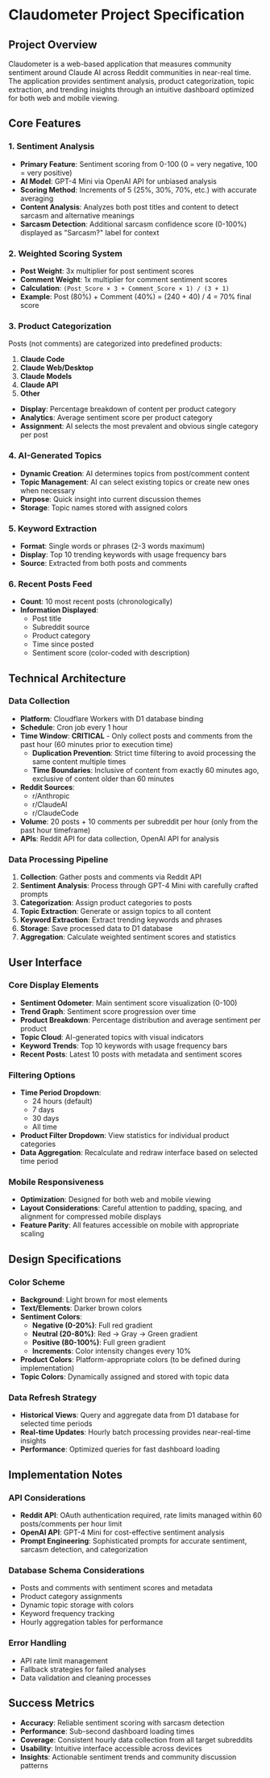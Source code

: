 # Claudometer Project Specification

## Project Overview

Claudometer is a web-based application that measures community sentiment around Claude AI across Reddit communities in near-real time. The application provides sentiment analysis, product categorization, topic extraction, and trending insights through an intuitive dashboard optimized for both web and mobile viewing.

## Core Features

### 1. Sentiment Analysis
- **Primary Feature**: Sentiment scoring from 0-100 (0 = very negative, 100 = very positive)
- **AI Model**: GPT-4 Mini via OpenAI API for unbiased analysis
- **Scoring Method**: Increments of 5 (25%, 30%, 70%, etc.) with accurate averaging
- **Content Analysis**: Analyzes both post titles and content to detect sarcasm and alternative meanings
- **Sarcasm Detection**: Additional sarcasm confidence score (0-100%) displayed as "Sarcasm?" label for context

### 2. Weighted Scoring System
- **Post Weight**: 3x multiplier for post sentiment scores
- **Comment Weight**: 1x multiplier for comment sentiment scores
- **Calculation**: `(Post_Score × 3 + Comment_Score × 1) / (3 + 1)`
- **Example**: Post (80%) + Comment (40%) = (240 + 40) / 4 = 70% final score

### 3. Product Categorization
Posts (not comments) are categorized into predefined products:
1. **Claude Code**
2. **Claude Web/Desktop**
3. **Claude Models**
4. **Claude API**
5. **Other**

- **Display**: Percentage breakdown of content per product category
- **Analytics**: Average sentiment score per product category
- **Assignment**: AI selects the most prevalent and obvious single category per post

### 4. AI-Generated Topics
- **Dynamic Creation**: AI determines topics from post/comment content
- **Topic Management**: AI can select existing topics or create new ones when necessary
- **Purpose**: Quick insight into current discussion themes
- **Storage**: Topic names stored with assigned colors

### 5. Keyword Extraction
- **Format**: Single words or phrases (2-3 words maximum)
- **Display**: Top 10 trending keywords with usage frequency bars
- **Source**: Extracted from both posts and comments

### 6. Recent Posts Feed
- **Count**: 10 most recent posts (chronologically)
- **Information Displayed**:
  - Post title
  - Subreddit source
  - Product category
  - Time since posted
  - Sentiment score (color-coded with description)

## Technical Architecture

### Data Collection
- **Platform**: Cloudflare Workers with D1 database binding
- **Schedule**: Cron job every 1 hour
- **Time Window**: **CRITICAL** - Only collect posts and comments from the past hour (60 minutes prior to execution time)
  - **Duplication Prevention**: Strict time filtering to avoid processing the same content multiple times
  - **Time Boundaries**: Inclusive of content from exactly 60 minutes ago, exclusive of content older than 60 minutes
- **Reddit Sources**: 
  - r/Anthropic
  - r/ClaudeAI 
  - r/ClaudeCode
- **Volume**: 20 posts + 10 comments per subreddit per hour (only from the past hour timeframe)
- **APIs**: Reddit API for data collection, OpenAI API for analysis

### Data Processing Pipeline
1. **Collection**: Gather posts and comments via Reddit API
2. **Sentiment Analysis**: Process through GPT-4 Mini with carefully crafted prompts
3. **Categorization**: Assign product categories to posts
4. **Topic Extraction**: Generate or assign topics to all content
5. **Keyword Extraction**: Extract trending keywords and phrases
6. **Storage**: Save processed data to D1 database
7. **Aggregation**: Calculate weighted sentiment scores and statistics

## User Interface

### Core Display Elements
- **Sentiment Odometer**: Main sentiment score visualization (0-100)
- **Trend Graph**: Sentiment score progression over time
- **Product Breakdown**: Percentage distribution and average sentiment per product
- **Topic Cloud**: AI-generated topics with visual indicators
- **Keyword Trends**: Top 10 keywords with usage frequency bars
- **Recent Posts**: Latest 10 posts with metadata and sentiment scores

### Filtering Options
- **Time Period Dropdown**:
  - 24 hours (default)
  - 7 days
  - 30 days
  - All time
- **Product Filter Dropdown**: View statistics for individual product categories
- **Data Aggregation**: Recalculate and redraw interface based on selected time period

### Mobile Responsiveness
- **Optimization**: Designed for both web and mobile viewing
- **Layout Considerations**: Careful attention to padding, spacing, and alignment for compressed mobile displays
- **Feature Parity**: All features accessible on mobile with appropriate scaling

## Design Specifications

### Color Scheme
- **Background**: Light brown for most elements
- **Text/Elements**: Darker brown colors
- **Sentiment Colors**:
  - **Negative (0-20%)**: Full red gradient
  - **Neutral (20-80%)**: Red → Gray → Green gradient  
  - **Positive (80-100%)**: Full green gradient
  - **Increments**: Color intensity changes every 10%
- **Product Colors**: Platform-appropriate colors (to be defined during implementation)
- **Topic Colors**: Dynamically assigned and stored with topic data

### Data Refresh Strategy
- **Historical Views**: Query and aggregate data from D1 database for selected time periods
- **Real-time Updates**: Hourly batch processing provides near-real-time insights
- **Performance**: Optimized queries for fast dashboard loading

## Implementation Notes

### API Considerations
- **Reddit API**: OAuth authentication required, rate limits managed within 60 posts/comments per hour limit
- **OpenAI API**: GPT-4 Mini for cost-effective sentiment analysis
- **Prompt Engineering**: Sophisticated prompts for accurate sentiment, sarcasm detection, and categorization

### Database Schema Considerations
- Posts and comments with sentiment scores and metadata
- Product category assignments
- Dynamic topic storage with colors
- Keyword frequency tracking
- Hourly aggregation tables for performance

### Error Handling
- API rate limit management
- Fallback strategies for failed analyses
- Data validation and cleaning processes

## Success Metrics

- **Accuracy**: Reliable sentiment scoring with sarcasm detection
- **Performance**: Sub-second dashboard loading times
- **Coverage**: Consistent hourly data collection from all target subreddits
- **Usability**: Intuitive interface accessible across devices
- **Insights**: Actionable sentiment trends and community discussion patterns